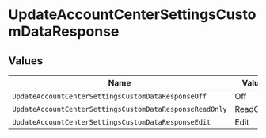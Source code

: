 # UpdateAccountCenterSettingsCustomDataResponse


## Values

| Name                                                    | Value                                                   |
| ------------------------------------------------------- | ------------------------------------------------------- |
| `UpdateAccountCenterSettingsCustomDataResponseOff`      | Off                                                     |
| `UpdateAccountCenterSettingsCustomDataResponseReadOnly` | ReadOnly                                                |
| `UpdateAccountCenterSettingsCustomDataResponseEdit`     | Edit                                                    |